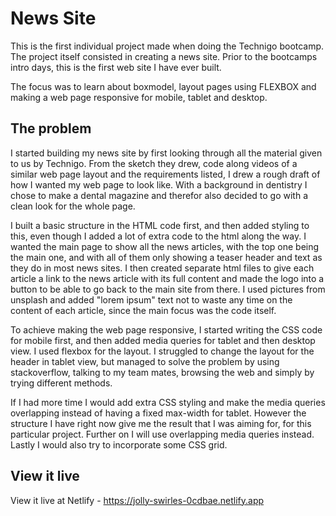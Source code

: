 # News Site

This is the first individual project made when doing the Technigo bootcamp. The project itself consisted in creating a news site. 
Prior to the bootcamps intro days, this is the first web site I have ever built.

The focus was to learn about boxmodel, layout pages using FLEXBOX and making a web page responsive for mobile, tablet and desktop. 

## The problem

I started building my news site by first looking through all the material given to us by Technigo. From the sketch they drew, code along videos of a similar web page layout and the requirements listed, I drew a rough draft of how I wanted my web page to look like. With a background in dentistry I chose to make a dental magazine and therefor also decided to go with a clean look for the whole page.

I built a basic structure in the HTML code first, and then added styling to this, even though I added a lot of extra code to the html along the way. 
I wanted the main page to show all the news articles, with the top one being the main one, and with all of them only showing a teaser header and text as they do in most news sites. I then created separate html files to give each article a link to the news article with its full content and made the logo into a button to be able to go back to the main site from there. 
I used pictures from unsplash and added "lorem ipsum" text not to waste any time on the content of each article, since the main focus was the code itself.

To achieve making the web page responsive, I started writing the CSS code for mobile first, and then added media queries for tablet and then desktop view.
I used flexbox for the layout. 
I struggled to change the layout for the header in tablet view, but managed to solve the problem by using stackoverflow, talking to my team mates, browsing the web and simply by trying different methods.

If I had more time I would add extra CSS styling and make the media queries overlapping instead of having a fixed max-width for tablet. However the structure I have right now give me the result that I was aiming for, for this particular project. Further on I will use overlapping media queries instead. Lastly I would also try to incorporate some CSS grid.

## View it live

View it live at Netlify - https://jolly-swirles-0cdbae.netlify.app
